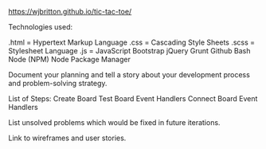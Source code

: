 https://wjbritton.github.io/tic-tac-toe/


Technologies used:

.html = Hypertext Markup Language
.css = Cascading Style Sheets
.scss = Stylesheet Language
.js = JavaScript
Bootstrap
jQuery
Grunt
Github
Bash
Node
(NPM) Node Package Manager


Document your planning and tell a story about your development process and problem-solving strategy.

List of Steps:
Create Board
Test Board Event Handlers
Connect Board Event Handlers



List unsolved problems which would be fixed in future iterations.

Link to wireframes and user stories.
